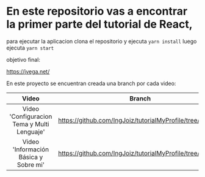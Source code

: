 # En este repositorio vas a encontrar la primer parte del tutorial de React, 

para ejecutar la aplicacion clona el repositorio y ejecuta `yarn install` luego ejecuta `yarn start`

objetivo final:

https://jvega.net/

En este proyecto se encuentran creada una branch por cada video:


| Video | Branch |
| :---: | :---: | 
| Video 'Configuracion Tema y Multi Lenguaje' | https://github.com/IngJoiz/tutorialMyProfile/tree/video_1  | 
| Video 'Información Básica y Sobre mi'  | https://github.com/IngJoiz/tutorialMyProfile/tree/video_2  | 



